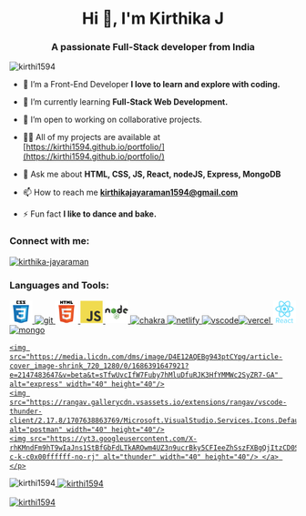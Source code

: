 <h1 align="center">Hi 👋, I'm Kirthika J</h1>
<h3 align="center">A passionate Full-Stack developer from India</h3>

<p align="left"> <img src="https://komarev.com/ghpvc/?username=kirthi1594&label=Profile%20views&color=0e75b6&style=flat" alt="kirthi1594" /> </p>

- 🔭 I’m a Front-End Developer **I love to learn and explore with coding.**

- 🌱 I’m currently learning **Full-Stack Web Development.**

- 👯 I’m open to working on collaborative projects.

- 👨‍💻 All of my projects are available at [https://kirthi1594.github.io/portfolio/](https://kirthi1594.github.io/portfolio/)

- 💬 Ask me about **HTML, CSS, JS, React, nodeJS, Express, MongoDB**

- 📫 How to reach me **kirthikajayaraman1594@gmail.com**

- ⚡ Fun fact **I like to dance and bake.**

<h3 align="left">Connect with me:</h3>
<p align="left">
<a href="https://linkedin.com/in/kirthika-jayaraman" target="blank"><img align="center" src="https://raw.githubusercontent.com/rahuldkjain/github-profile-readme-generator/master/src/images/icons/Social/linked-in-alt.svg" alt="kirthika-jayaraman" height="30" width="40" /></a>
</p>

<h3 align="left">Languages and Tools:</h3>
<p align="left"> 
  <a href="https://www.w3schools.com/css/" target="_blank" rel="noreferrer"> <img src="https://raw.githubusercontent.com/devicons/devicon/master/icons/css3/css3-original-wordmark.svg" alt="css3" width="40" height="40"/> </a> 
  <a href="https://git-scm.com/" target="_blank" rel="noreferrer"> <img src="https://www.vectorlogo.zone/logos/git-scm/git-scm-icon.svg" alt="git" width="40" height="40"/> </a> 
  <a href="https://www.w3.org/html/" target="_blank" rel="noreferrer"> <img src="https://raw.githubusercontent.com/devicons/devicon/master/icons/html5/html5-original-wordmark.svg" alt="html5" width="40" height="40"/> </a> 
  <a href="https://developer.mozilla.org/en-US/docs/Web/JavaScript" target="_blank" rel="noreferrer"> <img src="https://raw.githubusercontent.com/devicons/devicon/master/icons/javascript/javascript-original.svg" alt="javascript" width="40" height="40"/> </a> 
  <a href="https://nodejs.org" target="_blank" rel="noreferrer"> <img src="https://raw.githubusercontent.com/devicons/devicon/master/icons/nodejs/nodejs-original-wordmark.svg" alt="nodejs" width="40" height="40"/> </a> 
  <a href="https://reactjs.org/" target="_blank" rel="noreferrer"><img src="https://jquery-plugins.net/image/plugin/chakra-ui-simple-modular-accessible-ui-components-for-react-applications.png" alt="chakra" width="40" height="40"/>
    <img src="https://upload.wikimedia.org/wikipedia/commons/thumb/9/97/Netlify_logo_%282%29.svg/1200px-Netlify_logo_%282%29.svg.png" alt="netlify" width="40" height="40"/>
    <img src="https://pbs.twimg.com/profile_images/1545098208556097536/rKXaODLl_400x400.jpg" alt="vscode" width="40" height="40"/><img src="https://mms.businesswire.com/media/20211123005573/en/929867/23/vercel-logo-freelogovectors.net.jpg" alt="vercel" width="40" height="40"/> 
    <img src="https://raw.githubusercontent.com/devicons/devicon/master/icons/react/react-original-wordmark.svg" alt="react" width="40" height="40"/>
    <img src="https://assets-global.website-files.com/6064b31ff49a2d31e0493af1/63a57609d46c17284c36a721_mongodb.svg" alt="mongo" width="40" height="40"/>
   
    <img src="https://media.licdn.com/dms/image/D4E12AQEBg943ptCYpg/article-cover_image-shrink_720_1280/0/1686391647921?e=2147483647&v=beta&t=sTfwUvcIfW7Fuby7hMluDfuRJK3HfYMMWc2SyZR7-GA" alt="express" width="40" height="40"/>
    <img src="https://rangav.gallerycdn.vsassets.io/extensions/rangav/vscode-thunder-client/2.17.8/1707638863769/Microsoft.VisualStudio.Services.Icons.Default" alt="postman" width="40" height="40"/>
    <img src="https://yt3.googleusercontent.com/X-rhKMndFm9hT9wIaJns1StBfGbFdLTkAROwm4UZ3n9ucrBky5CFIeeZhSszFXBgQjItzCD0SA=s900-c-k-c0x00ffffff-no-rj" alt="thunder" width="40" height="40"/> </a> </p>

<p><img align="left" src="https://github-readme-stats.vercel.app/api/top-langs?username=kirthi1594&show_icons=true&locale=en&layout=compact" alt="kirthi1594" /></p>

<p>&nbsp;<img align="center" src="https://github-readme-stats.vercel.app/api?username=kirthi1594&show_icons=true&locale=en" alt="kirthi1594" /></p>

<p><img align="center" src="https://github-readme-streak-stats.herokuapp.com/?user=kirthi1594&" alt="kirthi1594" /></p>
